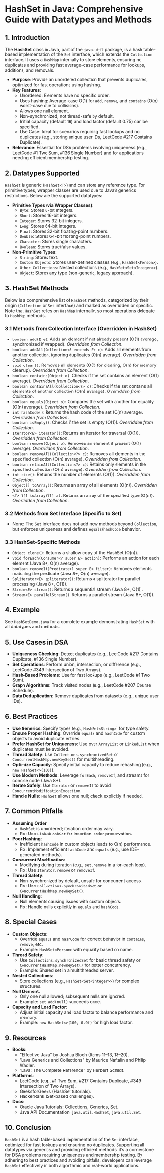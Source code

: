 # HashSet in Java: Comprehensive Guide with Datatypes and Methods

## 1. Introduction
The **HashSet** class in Java, part of the `java.util` package, is a hash table-based implementation of the `Set` interface, which extends the `Collection` interface. It uses a `HashMap` internally to store elements, ensuring no duplicates and providing fast average-case performance for lookups, additions, and removals.

- **Purpose**: Provide an unordered collection that prevents duplicates, optimized for fast operations using hashing.
- **Key Features**:
  - Unordered: Elements have no specific order.
  - Uses hashing: Average-case O(1) for `add`, `remove`, and `contains` (O(n) worst-case due to collisions).
  - Allows one null element.
  - Non-synchronized, not thread-safe by default.
  - Initial capacity (default 16) and load factor (default 0.75) can be specified.
  - Use Case: Ideal for scenarios requiring fast lookups and no duplicates (e.g., storing unique user IDs, LeetCode #217 Contains Duplicate).
- **Relevance**: Essential for DSA problems involving uniqueness (e.g., LeetCode #1 Two Sum, #136 Single Number) and for applications needing efficient membership testing.

## 2. Datatypes Supported
`HashSet` is generic (`HashSet<T>`) and can store any reference type. For primitive types, wrapper classes are used due to Java’s generics restrictions. Below are the supported datatypes:

- **Primitive Types (via Wrapper Classes)**:
  - `Byte`: Stores 8-bit integers.
  - `Short`: Stores 16-bit integers.
  - `Integer`: Stores 32-bit integers.
  - `Long`: Stores 64-bit integers.
  - `Float`: Stores 32-bit floating-point numbers.
  - `Double`: Stores 64-bit floating-point numbers.
  - `Character`: Stores single characters.
  - `Boolean`: Stores true/false values.
- **Non-Primitive Types**:
  - `String`: Stores text.
  - `Custom Objects`: Stores user-defined classes (e.g., `HashSet<Person>`).
  - `Other Collections`: Nested collections (e.g., `HashSet<Set<Integer>>`).
  - `Object`: Stores any type (non-generic, legacy approach).

## 3. HashSet Methods
Below is a comprehensive list of `HashSet` methods, categorized by their origin (`Collection` or `Set` interface) and marked as overridden or specific. Note that `HashSet` relies on `HashMap` internally, so most operations delegate to `HashMap` methods.

### 3.1 Methods from Collection Interface (Overridden in HashSet)
- `boolean add(E e)`: Adds an element if not already present (O(1) average, synchronized if wrapped). *Overridden from Collection*.
- `boolean addAll(Collection<? extends E> c)`: Adds all elements from another collection, ignoring duplicates (O(n) average). *Overridden from Collection*.
- `void clear()`: Removes all elements (O(1) for clearing, O(n) for memory cleanup). *Overridden from Collection*.
- `boolean contains(Object o)`: Checks if the set contains an element (O(1) average). *Overridden from Collection*.
- `boolean containsAll(Collection<?> c)`: Checks if the set contains all elements of another collection (O(n) average). *Overridden from Collection*.
- `boolean equals(Object o)`: Compares the set with another for equality (O(n) average). *Overridden from Collection*.
- `int hashCode()`: Returns the hash code of the set (O(n) average). *Overridden from Collection*.
- `boolean isEmpty()`: Checks if the set is empty (O(1)). *Overridden from Collection*.
- `Iterator<E> iterator()`: Returns an iterator for traversal (O(1)). *Overridden from Collection*.
- `boolean remove(Object o)`: Removes an element if present (O(1) average). *Overridden from Collection*.
- `boolean removeAll(Collection<?> c)`: Removes all elements in the specified collection (O(n) average). *Overridden from Collection*.
- `boolean retainAll(Collection<?> c)`: Retains only elements in the specified collection (O(n) average). *Overridden from Collection*.
- `int size()`: Returns the number of elements (O(1)). *Overridden from Collection*.
- `Object[] toArray()`: Returns an array of all elements (O(n)). *Overridden from Collection*.
- `<T> T[] toArray(T[] a)`: Returns an array of the specified type (O(n)). *Overridden from Collection*.

### 3.2 Methods from Set Interface (Specific to Set)
- None: The `Set` interface does not add new methods beyond `Collection`, but enforces uniqueness and defines `equals`/`hashCode` behavior.

### 3.3 HashSet-Specific Methods
- `Object clone()`: Returns a shallow copy of the HashSet (O(n)).
- `void forEach(Consumer<? super E> action)`: Performs an action for each element (Java 8+, O(n) average).
- `boolean removeIf(Predicate<? super E> filter)`: Removes elements matching the predicate (Java 8+, O(n) average).
- `Spliterator<E> spliterator()`: Returns a spliterator for parallel processing (Java 8+, O(1)).
- `Stream<E> stream()`: Returns a sequential stream (Java 8+, O(1)).
- `Stream<E> parallelStream()`: Returns a parallel stream (Java 8+, O(1)).

## 4. Example
See `HashSetDemo.java` for a complete example demonstrating `HashSet` with all datatypes and methods.

## 5. Use Cases in DSA
- **Uniqueness Checking**: Detect duplicates (e.g., LeetCode #217 Contains Duplicate, #136 Single Number).
- **Set Operations**: Perform union, intersection, or difference (e.g., LeetCode #349 Intersection of Two Arrays).
- **Hash-Based Problems**: Use for fast lookups (e.g., LeetCode #1 Two Sum).
- **Graph Algorithms**: Track visited nodes (e.g., LeetCode #207 Course Schedule).
- **Data Deduplication**: Remove duplicates from datasets (e.g., unique user IDs).

## 6. Best Practices
- **Use Generics**: Specify types (e.g., `HashSet<String>`) for type safety.
- **Ensure Proper Hashing**: Override `equals` and `hashCode` for custom objects to avoid duplicate entries.
- **Prefer HashSet for Uniqueness**: Use over `ArrayList` or `LinkedList` when duplicates must be avoided.
- **Thread Safety**: Use `Collections.synchronizedSet` or `ConcurrentHashMap.newKeySet()` for multithreading.
- **Optimize Capacity**: Specify initial capacity to reduce rehashing (e.g., `new HashSet<>(100)`).
- **Use Modern Methods**: Leverage `forEach`, `removeIf`, and streams for concise code (Java 8+).
- **Iterate Safely**: Use `Iterator` or `removeIf` to avoid `ConcurrentModificationException`.
- **Handle Nulls**: `HashSet` allows one null; check explicitly if needed.

## 7. Common Pitfalls
- **Assuming Order**:
  - `HashSet` is unordered; iteration order may vary.
  - Fix: Use `LinkedHashSet` for insertion-order preservation.
- **Poor Hashing**:
  - Inefficient `hashCode` in custom objects leads to O(n) performance.
  - Fix: Implement efficient `hashCode` and `equals` (e.g., use IDE-generated methods).
- **Concurrent Modification**:
  - Modifying during iteration (e.g., `set.remove` in a for-each loop).
  - Fix: Use `Iterator.remove` or `removeIf`.
- **Thread Safety**:
  - Non-synchronized by default, unsafe for concurrent access.
  - Fix: Use `Collections.synchronizedSet` or `ConcurrentHashMap.newKeySet()`.
- **Null Handling**:
  - Null elements causing issues with custom objects.
  - Fix: Handle nulls explicitly in `equals` and `hashCode`.

## 8. Special Cases
- **Custom Objects**:
  - Override `equals` and `hashCode` for correct behavior in `contains`, `remove`, etc.
  - Example: `HashSet<Person>` with equality based on name.
- **Thread Safety**:
  - Use `Collections.synchronizedSet` for basic thread safety or `ConcurrentHashMap.newKeySet()` for better concurrency.
  - Example: Shared set in a multithreaded server.
- **Nested Collections**:
  - Store collections (e.g., `HashSet<Set<Integer>>`) for complex structures.
- **Null Element**:
  - Only one null allowed; subsequent nulls are ignored.
  - Example: `set.add(null)` succeeds once.
- **Capacity and Load Factor**:
  - Adjust initial capacity and load factor to balance performance and memory.
  - Example: `new HashSet<>(100, 0.9f)` for high load factor.

## 9. Resources
- **Books**:
  - "Effective Java" by Joshua Bloch (Items 11–13, 18–20).
  - "Java Generics and Collections" by Maurice Naftalin and Philip Wadler.
  - "Java: The Complete Reference" by Herbert Schildt.
- **Platforms**:
  - LeetCode (e.g., #1 Two Sum, #217 Contains Duplicate, #349 Intersection of Two Arrays).
  - GeeksforGeeks (HashSet tutorials).
  - HackerRank (Set-based challenges).
- **Docs**:
  - Oracle Java Tutorials: Collections, Generics, Set.
  - Java API Documentation: `java.util.HashSet`, `java.util.Set`.

## 10. Conclusion
`HashSet` is a hash table-based implementation of the `Set` interface, optimized for fast lookups and ensuring no duplicates. Supporting all datatypes via generics and providing efficient methods, it’s a cornerstone for DSA problems requiring uniqueness and membership testing. By adhering to best practices and avoiding pitfalls, developers can leverage `HashSet` effectively in both algorithmic and real-world applications.